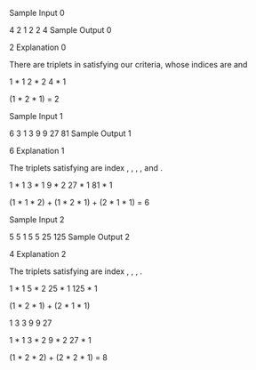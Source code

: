 Sample Input 0

4 2
1 2 2 4
Sample Output 0

2
Explanation 0

There are  triplets in satisfying our criteria, whose indices are  and 

1 * 1
2 * 2
4 * 1


(1 * 2 * 1) = 2




Sample Input 1

6 3
1 3 9 9 27 81
Sample Output 1

6
Explanation 1

The triplets satisfying are index , , , ,  and .

1 * 1
3 * 1
9 * 2
27 * 1
81 * 1

(1 * 1 * 2) + (1 * 2 * 1) + (2 * 1 * 1) = 6


Sample Input 2

5 5
1 5 5 25 125
Sample Output 2

4
Explanation 2

The triplets satisfying are index , , , .


1 * 1
5 * 2
25 * 1
125 * 1

(1 * 2 * 1) + (2 * 1 * 1)




1 3 3 9 9 27


1 * 1
3 * 2
9 * 2
27 * 1

(1 * 2 * 2) + (2 * 2 * 1) = 8






